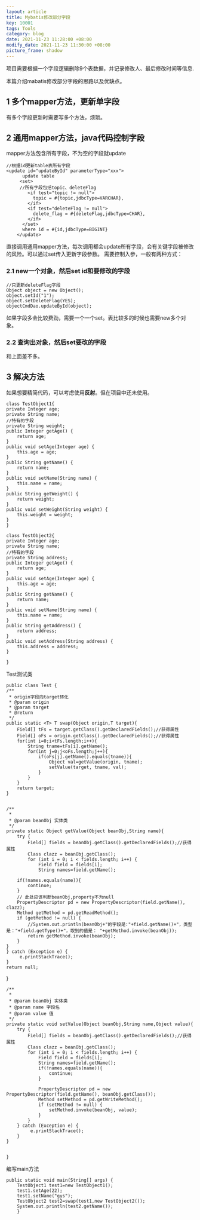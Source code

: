```yaml
---
layout: article
title: Mybatis修改部分字段
key: 10001
tags: Tools
category: blog
date: 2021-11-23 11:28:00 +08:00
modify_date: 2021-11-23 11:30:00 +08:00
picture_frame: shadow
---
```


项目需要根据一个字段逻辑删除9个表数据，并记录修改人、最后修改时间等信息.

本篇介绍mabatis修改部分字段的思路以及优缺点。

<!--more-->

## 1 多个mapper方法，更新单字段
有多个字段更新时需要写多个方法，烦琐。
## 2 通用mapper方法，java代码控制字段
mapper方法包含所有字段，不为空的字段就update

    //根据id更新table表所有字段
    <update id="updateById" parameterType="xxx">
          update table
         <set>
         //所有字段包括topic、deleteFlag
            <if test="topic != null">
              topic = #{topic,jdbcType=VARCHAR},
            </if>
            <if test="deleteFlag != null">
              delete_flag = #{deleteFlag,jdbcType=CHAR},
            </if>
          </set>
          where id = #{id,jdbcType=BIGINT}
        </update>

直接调用通用mapper方法，每次调用都会update所有字段，会有关键字段被修改的风险。可以通过set传入更新字段参数。
需要控制入参，一般有两种方式：
### 2.1  new一个对象，然后set id和要修改的字段

    //只更新deleteFlag字段
    Object object = new Object();
    object.setId("1");
    object.setDeleteFlag(YES);
    objectCmdDao.updateById(object);
    
如果字段多会比较费劲，需要一个一个set。表比较多的时候也需要new多个对象。
### 2.2 查询出对象，然后set要改的字段
和上面差不多。

## 3 解决方法
如果想要精简代码，可以考虑使用**反射**。但在项目中还未使用。

    class TestObject1{
    private Integer age;
    private String name;
    //特有的字段
    private String weight;
    public Integer getAge() {
        return age;
    }
    public void setAge(Integer age) {
        this.age = age;
    }
    public String getName() {
        return name;
    }
    public void setName(String name) {
        this.name = name;
    }
    public String getWeight() {
        return weight;
    }
    public void setWeight(String weight) {
        this.weight = weight;
    }
    }

    class TestObject2{
    private Integer age;
    private String name;
    //特有的字段
    private String address;
    public Integer getAge() {
        return age;
    }
    public void setAge(Integer age) {
        this.age = age;
    }
    public String getName() {
        return name;
    }
    public void setName(String name) {
        this.name = name;
    }
    public String getAddress() {
        return address;
    }
    public void setAddress(String address) {
        this.address = address;
    }
    
	}
Test测试类

    public class Test {
    /**
     * origin字段向target转化
     * @param origin
     * @param target
     * @return
     */
    public static <T> T swap(Object origin,T target){
        Field[] tFs = target.getClass().getDeclaredFields();//获得属性
        Field[] oFs = origin.getClass().getDeclaredFields();//获得属性
        for(int i=0;i<tFs.length;i++){
            String tname=tFs[i].getName();
            for(int j=0;j<oFs.length;j++){
                if(oFs[j].getName().equals(tname)){
                    Object val=getValue(origin, tname);
                    setValue(target, tname, val);
                }
            }
        }
        return target;
    }

    
    /**
     * 
     * @param beanObj 实体类
     */
    private static Object getValue(Object beanObj,String name){
        try {
            Field[] fields = beanObj.getClass().getDeclaredFields();//获得属性
            Class clazz = beanObj.getClass();
            for (int i = 0; i < fields.length; i++) {
                Field field = fields[i];
                String names=field.getName();

        if(!names.equals(name)){
            continue;
        }
        // 此处应该判断beanObj,property不为null
        PropertyDescriptor pd = new PropertyDescriptor(field.getName(), clazz);
        Method getMethod = pd.getReadMethod();
        if (getMethod != null) {
            //System.out.println(beanObj+"的字段是:"+field.getName()+"，类型是："+field.getType()+"，取到的值是： "+getMethod.invoke(beanObj)); 
            return getMethod.invoke(beanObj);
        }
    }
    } catch (Exception e) {
         e.printStackTrace();
    }
    return null;
}

    
    
    /**
     * 
     * @param beanObj 实体类
     * @param name 字段名
     * @param value 值
     */
    private static void setValue(Object beanObj,String name,Object value){
        try {
            Field[] fields = beanObj.getClass().getDeclaredFields();//获得属性
            Class clazz = beanObj.getClass();
            for (int i = 0; i < fields.length; i++) {
                Field field = fields[i];
                String names=field.getName();
                if(!names.equals(name)){
                    continue;
                }
                
                PropertyDescriptor pd = new PropertyDescriptor(field.getName(), beanObj.getClass());
                Method setMethod = pd.getWriteMethod();
                if (setMethod != null) {
                    setMethod.invoke(beanObj, value);
                }
            }
        } catch (Exception e) {
             e.printStackTrace();
        } 
    }

    
	}
编写main方法

    public static void main(String[] args) {
        TestObject1 test1=new TestObject1();
        test1.setAge(22);
        test1.setName("gys");
        TestObject2 test2=swap(test1,new TestObject2());
        System.out.println(test2.getName());
        }
